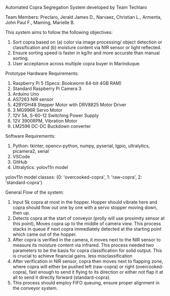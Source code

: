 Automated Copra Segregation System developed by Team Techlaro

Team Members: Preclaro, Jerald James D., Narvaez, Christian L., Armenta, John Paul F., Maming, Marielle B.

This system aims to follow the following objectives:
1. Sort copra based on (a) color via image processing/ object detection or classification and (b) moisture content via NIR sensor or light reflected.
2. Ensure sorting speed is faster in kg/hr and more accurate than manual sorting.
3. User acceptance across multiple copra buyer in Marinduque.

Prototype Hardware Requirements:
1. Raspberry Pi 5 (Specs: Bookworm 64-bit 4GB RAM)
2. Standard Raspberry Pi Camera 3
3. Arduino Uno
4. AS7263 NIR sensor
5. 42BYGH48 Stepper Motor with DRV8825 Motor Driver
6. 3 MG996R Servo Motor
7. 12V 5A, S-60-12 Switching Power Supply
8. 12V 3900RPM, Vibration Motor
9. LM2596 DC-DC Buckdown converter

Software Requirements:
1. Python: tkinter, opencv-python, numpy, pyserial, lgpio, ultralytics, picamera2, serial
2. VSCode
3. GitHub
4. Ultralytics: yolov11n model

yolov11n model classes: {0: 'overcooked-copra', 1: 'raw-copra', 2: 'standard-copra'}

General Flow of the system:
1. Input 5k copra at most in the hopper. Hopper should vibrate here and copra should flow out one by one with a servo stopper moving down, then up.
2. Detects copra at the start of conveyor (prolly will use proximity sensor at this point), Moves copra up to the middle of camera view. This process stacks in queue if next copra immediately detected at the starting point which came out of the hopper.
3. After copra is verified in the camera, it moves next to the NIR sensor to measure its moisture content via infrared. This process needed two parameters to be the basis for copra classification for solid output. This is crucial to achieve financial gains. less misclassification
4. After verification in NIR sensor, copra then moves next to flapping zone, where copra will either be pushed left (raw-copra) or right (overcooked-copra), fast enough to send it flying to its direction or either not flap it at all to send it directly forward (standard-copra). 
5. This process should employ FIFO queuing, ensure proper alignment in the conveyor system.
